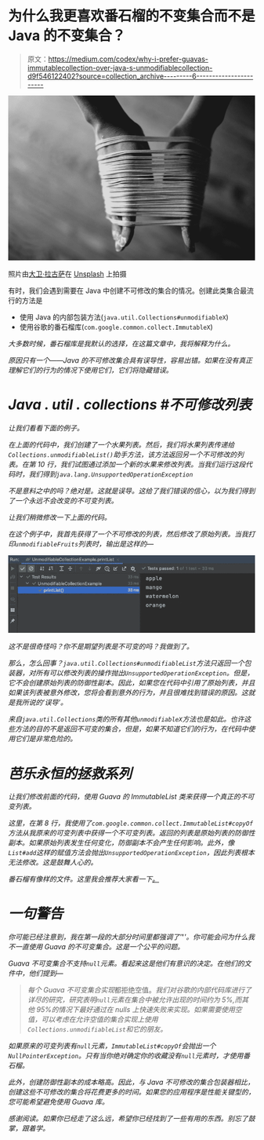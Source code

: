 # 为什么我更喜欢番石榴的不变集合而不是 Java 的不变集合？

> 原文：<https://medium.com/codex/why-i-prefer-guavas-immutablecollection-over-java-s-unmodifiablecollection-d9f546122402?source=collection_archive---------6----------------------->

![](img/725c444944cc251b0afd6fa5f2f68c97.png)

照片由[大卫·拉古萨](https://unsplash.com/@davideragusa?utm_source=unsplash&utm_medium=referral&utm_content=creditCopyText)在 [Unsplash](https://unsplash.com/s/photos/strings?utm_source=unsplash&utm_medium=referral&utm_content=creditCopyText) 上拍摄

有时，我们会遇到需要在 Java 中创建不可修改的集合的情况。创建此类集合最流行的方法是

*   使用 Java 的内部包装方法(`java.util.Collections#unmodifiableX`)
*   使用谷歌的番石榴库(`com.google.common.collect.ImmutableX`)

*大多数时候，番石榴库是我默认的选择，在这篇文章中，我将解释为什么。*

*原因只有一个——Java 的不可修改集合具有误导性，容易出错。如果在没有真正理解它们的行为的情况下使用它们，它们将隐藏错误。*

# *Java . util . collections #不可修改列表*

*让我们看看下面的例子。*

*在上面的代码中，我们创建了一个水果列表。然后，我们将水果列表传递给`Collections.unmodifiableList()`助手方法，该方法返回另一个不可修改的列表。在第 10 行，我们试图通过添加一个新的水果来修改列表。当我们运行这段代码时，我们得到`java.lang.UnsupportedOperationException`*

*不是意料之中的吗？绝对是。这就是误导。这给了我们错误的信心，以为我们得到了一个永远不会改变的不可变列表。*

*让我们稍微修改一下上面的代码。*

*在这个例子中，我首先获得了一个不可修改的列表，然后修改了原始列表。当我打印`unmodifiableFruits`列表时，输出是这样的—*

*![](img/c61cad23185b3e46ea9b711b1f82d755.png)*

*这不是很奇怪吗？你不是期望列表是不可变的吗？我做到了。*

*那么，怎么回事？`java.util.Collections#unmodifiableList`方法只返回一个包装器，对所有可以修改列表的操作抛出`UnsupportedOperationException`。但是，它不会创建原始列表的防御性副本。因此，如果您在代码中引用了原始列表，并且如果该列表被意外修改，您将会看到意外的行为，并且很难找到错误的原因。这就是我所说的‘误导’。*

*来自`java.util.Collections`类的所有其他`unmodifiableX`方法也是如此。也许这些方法的目的不是返回不可变的集合，但是，如果不知道它们的行为，在代码中使用它们是非常危险的。*

# *芭乐永恒的拯救系列*

*让我们修改前面的代码，使用 Guava 的 ImmutableList 类来获得一个真正的不可变列表。*

*这里，在第 8 行，我使用了`com.google.common.collect.ImmutableList#copyOf`方法从我原来的可变列表中获得一个不可变列表。返回的列表是原始列表的防御性副本。如果原始列表发生任何变化，防御副本不会产生任何影响。此外，像`List#add`这样的赋值方法会抛出`UnsupportedOperationException`，因此列表根本无法修改。这是鼓舞人心的。*

*番石榴有像样的文件。这里我会推荐大家看一下[。](https://github.com/google/guava/wiki/ImmutableCollectionsExplained)*

# *一句警告*

*你可能已经注意到，我在第一段的大部分时间里都强调了'***'***'。你可能会问为什么我不一直使用 Guava 的不可变集合。这是一个公平的问题。*

*Guava 不可变集合不支持`null`元素。看起来这是他们有意识的决定。在他们的文件中，他们提到—*

> *每个 Guava 不可变集合实现*都拒绝空值。*我们对谷歌的内部代码库进行了详尽的研究，研究表明`null`元素在集合中被允许出现的时间约为 5%,而其他 95%的情况下最好通过在 nulls 上快速失败来实现。如果需要使用空值，可以考虑在允许空值的集合实现上使用`Collections.unmodifiableList`和它的朋友。*

*如果原来的可变列表有`null`元素，`ImmutableList#copyOf`会抛出一个`NullPointerException`。只有当你绝对确定你的收藏没有`null`元素时，才使用番石榴。*

*此外，创建防御性副本的成本略高。因此，与 Java 不可修改的集合包装器相比，创建这些不可修改的集合将花费更多的时间。如果您的应用程序是性能关键型的，您可能希望避免使用 Guava 库。*

*感谢阅读。如果你已经走了这么远，希望你已经找到了一些有用的东西。别忘了鼓掌，跟着学。*